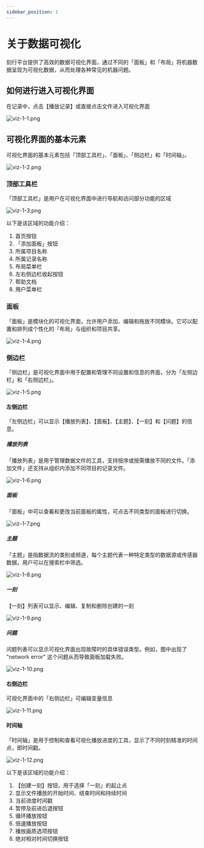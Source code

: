 ```yaml
---
sidebar_position: 1
---
```


# 关于数据可视化

刻行平台提供了高效的数据可视化界面，通过不同的「面板」和「布局」将机器数据呈现为可视化数据，从而处理各种常见的机器问题。
 
## 如何进行进入可视化界面

在记录中，点击【播放记录】或直接点击文件进入可视化界面

![viz-1-1.png](../img/viz-1-1.png)


## 可视化界面的基本元素
可视化界面的基本元素包括「顶部工具栏」、「面板」、「侧边栏」和「时间轴」。

![viz-1-2.png](../img/viz-1-2.png)

### 顶部工具栏
「顶部工具栏」是用户在可视化界面中进行导航和访问部分功能的区域

![viz-1-3.png](../img/viz-1-3.png)

以下是该区域的功能介绍：
1. 首页按钮
2. 「添加面板」按钮
3. 所属项目名称
4. 所属记录名称
5. 布局菜单栏
6. 左右侧边栏收起按钮
7. 帮助文档
8. 用户菜单栏

### 面板

「面板」是模块化的可视化界面，允许用户添加、编辑和拖放不同模块。它可以配置和排列成个性化的「布局」与组织和项目共享。

![viz-1-4.png](../img/viz-1-4.png)


### 侧边栏

「侧边栏」是可视化界面中用于配置和管理不同设置和信息的界面，分为「左侧边栏」和「右侧边栏」。

![viz-1-5.png](../img/viz-1-5.png)


#### 左侧边栏

「左侧边栏」可以显示【播放列表】、【面板】、【主题】、【一刻】和【问题】的信息。

##### 播放列表

「播放列表」是用于管理数据文件的工具，支持按序或按需播放不同的文件。「添加文件」还支持从组织内添加不同项目的记录文件。

![viz-1-6.png](../img/viz-1-6.png)

##### 面板

「面板」中可以查看和更改当前面板的属性，可点击不同类型的面板进行切换。

![viz-1-7.png](../img/viz-1-7.png)

##### 主题

「主题」是指数据流的类别或频道，每个主题代表一种特定类型的数据源或传感器数据，用户可以在搜索栏中筛选。

 ![viz-1-8.png](../img/viz-1-8.png)

 
##### 一刻

【一刻】列表可以显示、编辑、复制和删除创建的一刻

 ![viz-1-9.png](../img/viz-1-9.png)


##### 问题

问题列表可以显示可视化界面出现故障时的具体错误类型。例如，图中出现了 "network error" 这个问题从而导致面板加载失败。

 ![viz-1-10.png](../img/viz-1-10.png)

#### 右侧边栏

可视化界面中的「右侧边栏」可编辑变量信息
 
 ![viz-1-11.png](../img/viz-1-11.png)
 
#### 时间轴
「时间轴」是用于控制和查看可视化播放进度的工具，显示了不同时刻精准的时间点，即时间戳。
 
 ![viz-1-12.png](../img/viz-1-12.png)
 
以下是该区域的功能介绍：
1. 【创建一刻】按钮，用于选择「一刻」的起止点
2. 显示文件播放的开始时间、结束时间和持续时间
3. 当前进度时间戳
4. 暂停及前进后退按钮
5. 循环播放按钮
6. 倍速播放按钮
7. 播放画质选项按钮
8. 绝对相对时间切换按钮























































